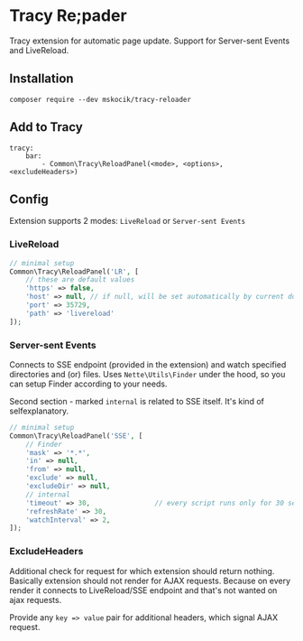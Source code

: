 # Tracy Re;pader
Tracy extension for automatic page update. Support for Server-sent Events and LiveReload.

## Installation
```
composer require --dev mskocik/tracy-reloader
```

## Add to Tracy

```
tracy:
	bar:
		- Common\Tracy\ReloadPanel(<mode>, <options>, <excludeHeaders>)
```


## Config

Extension supports 2 modes: `LiveReload` or `Server-sent Events`

### LiveReload

```php
// minimal setup
Common\Tracy\ReloadPanel('LR', [   
    // these are default values
    'https' => false,
    'host' => null, // if null, will be set automatically by current domain
    'port' => 35729,
    'path' => 'livereload'
]);
```

### Server-sent Events

Connects to SSE endpoint (provided in the extension) and watch specified directories and (or) files. Uses `Nette\Utils\Finder` under the hood, so you can setup Finder according to your needs.

Second section - marked `internal` is related to SSE itself. It's kind of selfexplanatory.

```php
// minimal setup
Common\Tracy\ReloadPanel('SSE', [   
    // Finder
    'mask' => '*.*',
    'in' => null,
    'from' => null,
    'exclude' => null,
    'excludeDir' => null,
    // internal
    'timeout' => 30,                // every script runs only for 30 seconds
    'refreshRate' => 30,            
    'watchInterval' => 2,
]);
```

### ExcludeHeaders

Additional check for request for which extension should return nothing. Basically extension should not render for AJAX requests. Because on every render it connects to LiveReload/SSE endpoint and that's not wanted on ajax requests.

Provide any `key => value` pair for additional headers, which signal AJAX request.